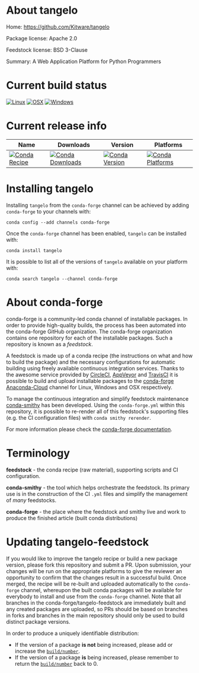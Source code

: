 About tangelo
=============

Home: https://github.com/Kitware/tangelo

Package license: Apache 2.0

Feedstock license: BSD 3-Clause

Summary: A Web Application Platform for Python Programmers



Current build status
====================

[![Linux](https://img.shields.io/circleci/project/github/conda-forge/tangelo-feedstock/master.svg?label=Linux)](https://circleci.com/gh/conda-forge/tangelo-feedstock)
[![OSX](https://img.shields.io/travis/conda-forge/tangelo-feedstock/master.svg?label=macOS)](https://travis-ci.org/conda-forge/tangelo-feedstock)
[![Windows](https://img.shields.io/appveyor/ci/conda-forge/tangelo-feedstock/master.svg?label=Windows)](https://ci.appveyor.com/project/conda-forge/tangelo-feedstock/branch/master)

Current release info
====================

| Name | Downloads | Version | Platforms |
| --- | --- | --- | --- |
| [![Conda Recipe](https://img.shields.io/badge/recipe-tangelo-green.svg)](https://anaconda.org/conda-forge/tangelo) | [![Conda Downloads](https://img.shields.io/conda/dn/conda-forge/tangelo.svg)](https://anaconda.org/conda-forge/tangelo) | [![Conda Version](https://img.shields.io/conda/vn/conda-forge/tangelo.svg)](https://anaconda.org/conda-forge/tangelo) | [![Conda Platforms](https://img.shields.io/conda/pn/conda-forge/tangelo.svg)](https://anaconda.org/conda-forge/tangelo) |

Installing tangelo
==================

Installing `tangelo` from the `conda-forge` channel can be achieved by adding `conda-forge` to your channels with:

```
conda config --add channels conda-forge
```

Once the `conda-forge` channel has been enabled, `tangelo` can be installed with:

```
conda install tangelo
```

It is possible to list all of the versions of `tangelo` available on your platform with:

```
conda search tangelo --channel conda-forge
```


About conda-forge
=================

conda-forge is a community-led conda channel of installable packages.
In order to provide high-quality builds, the process has been automated into the
conda-forge GitHub organization. The conda-forge organization contains one repository
for each of the installable packages. Such a repository is known as a *feedstock*.

A feedstock is made up of a conda recipe (the instructions on what and how to build
the package) and the necessary configurations for automatic building using freely
available continuous integration services. Thanks to the awesome service provided by
[CircleCI](https://circleci.com/), [AppVeyor](https://www.appveyor.com/)
and [TravisCI](https://travis-ci.org/) it is possible to build and upload installable
packages to the [conda-forge](https://anaconda.org/conda-forge)
[Anaconda-Cloud](https://anaconda.org/) channel for Linux, Windows and OSX respectively.

To manage the continuous integration and simplify feedstock maintenance
[conda-smithy](https://github.com/conda-forge/conda-smithy) has been developed.
Using the ``conda-forge.yml`` within this repository, it is possible to re-render all of
this feedstock's supporting files (e.g. the CI configuration files) with ``conda smithy rerender``.

For more information please check the [conda-forge documentation](https://conda-forge.org/docs/).

Terminology
===========

**feedstock** - the conda recipe (raw material), supporting scripts and CI configuration.

**conda-smithy** - the tool which helps orchestrate the feedstock.
                   Its primary use is in the construction of the CI ``.yml`` files
                   and simplify the management of *many* feedstocks.

**conda-forge** - the place where the feedstock and smithy live and work to
                  produce the finished article (built conda distributions)


Updating tangelo-feedstock
==========================

If you would like to improve the tangelo recipe or build a new
package version, please fork this repository and submit a PR. Upon submission,
your changes will be run on the appropriate platforms to give the reviewer an
opportunity to confirm that the changes result in a successful build. Once
merged, the recipe will be re-built and uploaded automatically to the
`conda-forge` channel, whereupon the built conda packages will be available for
everybody to install and use from the `conda-forge` channel.
Note that all branches in the conda-forge/tangelo-feedstock are
immediately built and any created packages are uploaded, so PRs should be based
on branches in forks and branches in the main repository should only be used to
build distinct package versions.

In order to produce a uniquely identifiable distribution:
 * If the version of a package **is not** being increased, please add or increase
   the [``build/number``](https://conda.io/docs/user-guide/tasks/build-packages/define-metadata.html#build-number-and-string).
 * If the version of a package **is** being increased, please remember to return
   the [``build/number``](https://conda.io/docs/user-guide/tasks/build-packages/define-metadata.html#build-number-and-string)
   back to 0.
